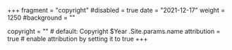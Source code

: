 +++
fragment = "copyright"
#disabled = true
date = "2021-12-17"
weight = 1250
#background = ""

copyright = "" # default: Copyright $Year .Site.params.name
attribution = true # enable attribution by setting it to true
+++

